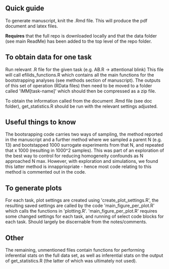 ## Quick guide

To generate manuscript, knit the .Rmd file. This will produce the pdf document and latex files. <p>
	
**Requires** that the full repo is downloaded locally and that the data folder (see main ReadMe) has been added to the top level of the repo folder. <p>

## To obtain data for one task

Run relevant .R file for the given task (e.g. AB.R -> attentional blink)
This file will call efilids_functions.R which contains all the main functions for the bootstrapping analyses (see methods section of manuscript). The outputs of this set of operation (RData files) then need to be moved to a folder called 'IMM[task-name]' which should then be compressed as a zip file. <p>

To obtain the information called from the document .Rmd file (see doc folder), get_statistics.R should be run with the relevant settings adjusted. <p>

## Useful things to know

The bootsrapping code carries two ways of sampling, the method reported in the manuscript and a further method where we sampled a parent N (e.g. 13) and bootstapped 1000 surrogate experiments from that N, and repeated that x 1000 (resulting in 1000^2 samples). This was part of an exploration of the best way to control for reducing homogeneity confounds as N approached N max. However, with exploration and simulations, we found this latter method is innappriopriate - hence most code relating to this method is commented out in the code. <p>

## To generate plots

For each task, plot settings are created using 'create_plot_settings.R', the resulting saved settings are called by the code 'main_figure_per_plot.R' which calls the functions in 'plotting.R'. 'main_figure_per_plot.R' requires some changed settings for each task, and running of select code blocks for each task. Should largely be discernable from the notes/comments. <p>
	
## Other

The remaining, unmentioned files contain functions for performing inferential stats on the full data set, as well as inferential stats on the output of get_statistics.R (the latter of which was ultimately not used). <p>


